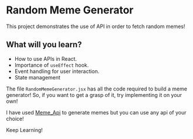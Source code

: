 # Random Meme Generator

This project demonstrates the use of API in order to fetch random memes!

## What will you learn?

- How to use APIs in React.
- Importance of `useEffect` hook.
- Event handling for user interaction.
- State management

The file `RandomMemeGenerator.jsx` has all the code required to build a meme generator! So, if you want to get a grasp of it, try implementing it on your own!

I have used [Meme_Api](https://github.com/D3vd/Meme_Api) to generate memes but you can use any api of your choice!

Keep Learning!
